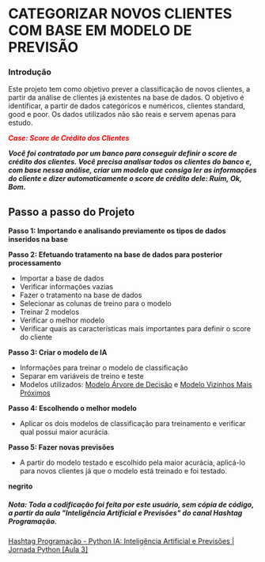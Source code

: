 # CATEGORIZAR NOVOS CLIENTES COM BASE EM MODELO DE PREVISÃO

### Introdução

Este projeto tem como objetivo prever a classificação de novos clientes, a partir da análise de clientes já existentes na base de dados. O objetivo é identificar, a partir de dados categóricos e numéricos, clientes standard, good e poor. Os dados utilizados não são reais e servem apenas para estudo.

<span style="color:red">**_Case: Score de Crédito dos Clientes_**</span>

**_Você foi contratado por um banco para conseguir definir o score de crédito dos clientes. Você precisa analisar todos os clientes do banco e, com base nessa análise, criar um modelo que consiga ler as informações do cliente e dizer automaticamente o score de crédito dele: Ruim, Ok, Bom._**

## Passo a passo do Projeto

<span>**Passo 1: Importando e analisando previamente os tipos de dados inseridos na base**</span>

<span>**Passo 2: Efetuando tratamento na base de dados para posterior processamento**</span>

- Importar a base de dados
- Verificar informações vazias
- Fazer o tratamento na base de dados
- Selecionar as colunas de treino para o modelo
- Treinar 2 modelos
- Verificar o melhor modelo
- Verificar quais as características mais importantes para definir o score do cliente

<span>**Passo 3: Criar o modelo de IA**</span>

- Informações para treinar o modelo de classificação
- Separar em variáveis de treino e teste
- Modelos utilizados: [Modelo Árvore de Decisão](https://scikit-learn.org/stable/modules/generated/sklearn.ensemble.RandomForestClassifier.html#sklearn.ensemble.RandomForestClassifier) e [Modelo Vizinhos Mais Próximos](https://scikit-learn.org/stable/modules/generated/sklearn.neighbors.KNeighborsClassifier.html#sklearn-neighbors-kneighborsclassifier)

<span>**Passo 4: Escolhendo o melhor modelo**</span>

- Aplicar os dois modelos de classificação para treinamento e verificar qual possui maior acurácia.

<span>**Passo 5: Fazer novas previsões**</span>

- A partir do modelo testado e escolhido pela maior acurácia, aplicá-lo para novos clientes já que o modelo está treinado e foi testado.

**negrito**

##### Nota: Toda a codificação foi feita por este usuário, sem cópia de código, a partir da aula "Inteligência Artificial e Previsões" do canal Hashtag Programação.

[Hashtag Programação - Python IA: Inteligência Artificial e Previsões | Jornada Python [Aula 3]](https://www.youtube.com/watch?v=V3OcwhtPgqw)
